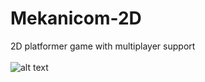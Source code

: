 # Mekanicom-2D

2D platformer game with multiplayer support
<br>
<br>
![alt text](https://raw.githubusercontent.com/robertstandev/Mekanicom/main/README/Images/Clash1v1.jpg)
